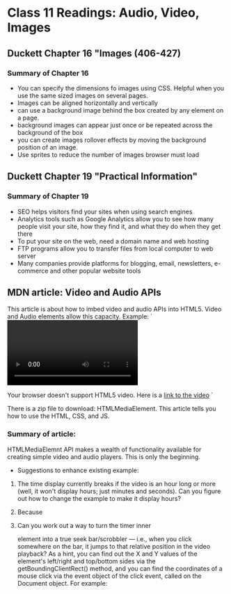 # Class 11 Readings: Audio, Video, Images

## Duckett Chapter 16 "Images (406-427)

### Summary of Chapter 16

- You can specify the dimensions fo images using CSS. Helpful when you use the same sized images on several pages.
- Images can be aligned horizontally and vertically
- can use a background image behind the box created by any element on a page.
- background images can appear just once or be repeated across the background of the box
- you can create images rollover effects by moving the background position of an image.
- Use sprites to reduce the number of images browser must load

## Duckett Chapter 19 "Practical Information"

### Summary of Chapter 19

- SEO helps visitors find your sites when using search engines
- Analytics tools such as Google Analytics allow you to see how many people visit your site, how they find it, and what they do when they get there
- To put your site on the web, need a domain name and web hosting
- FTP programs allow you to transfer files from local computer to web server
- Many companies provide platforms for blogging, email, newsletters, e-commerce and other popular website tools

## MDN article: Video and Audio APIs

This article is about how to imbed video and audio APIs into HTML5. Video and Audio elements allow this capacity. 
Example: 
`<video controls>
  <source src= "rabbit320.mp4" type="video/mpr">
  <source src="rabbit320.webm" type="video/webm">
  <p>Your browser doesn't support HTML5 video. Here is a <a href="rabbit320.mp4"> link to the video</a>
  </video>`

There is a zip file to download: HTMLMediaElement. This article tells you how to use the HTML, CSS, and JS. 

### Summary of article:

HTMLMediaElemnt API makes a wealth of functionality available for creating simple video and audio players. 
This is only the beginning. 

- Suggestions to enhance existing example:

1. The time display currently breaks if the video is an hour long or more (well, it won't display hours; just minutes and seconds). Can you figure out how to change the example to make it display hours?

2. Because <audio> elements have the same HTMLMediaElement functionality available to them, you could easily get this player to work for an <audio> element too. Try doing so.

3. Can you work out a way to turn the timer inner <div> element into a true seek bar/scrobbler — i.e., when you click somewhere on the bar, it jumps to that relative position in the video playback? As a hint, you can find out the X and Y values of the element's left/right and top/bottom sides via the getBoundingClientRect() method, and you can find the coordinates of a mouse click via the event object of the click event, called on the Document object. For example:






